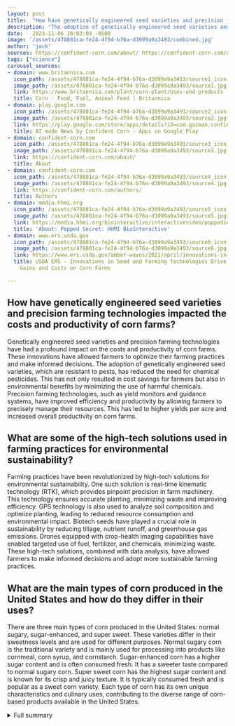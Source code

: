 ```yaml
---
layout: post
title:  "How have genetically engineered seed varieties and precision farming technologies impacted the costs and productivity of corn farms?"
description: "The adoption of genetically engineered seed varieties and the use of precision farming technologies have led to significant changes in productivity and costs on corn farms. These innovations have revolutionized the agricultural industry and have the potential to drive even further advancements. In this article, we explore the impact of new seed technologies on chemical applications, the changes in costs and productivity, and the high-tech solutions being implemented for environmental sustainability."
date:   2023-11-06 10:03:09 -0500
image: '/assets/478801ca-fe24-4f94-b76a-d3099a9a3493/combined.jpg'
author: 'jack'
sources: https://confident-corn.com/about/ https://confident-corn.com/authors/ https://www.britannica.com/plant/corn-plant/Uses-and-products https://media.hhmi.org/biointeractive/interactivevideo/poppedsecretquiz/about.html https://play.google.com/store/apps/details?id=com.gazman.confident_corn https://www.ers.usda.gov/amber-waves/2022/april/innovations-in-seed-and-farming-technologies-drive-productivity-gains-and-costs-on-corn-farms/
tags: ["science"]
carousel_sources:
- domain: www.britannica.com
  icon_path: /assets/478801ca-fe24-4f94-b76a-d3099a9a3493/source1_icon.jpg
  image_path: /assets/478801ca-fe24-4f94-b76a-d3099a9a3493/source1.jpg
  link: https://www.britannica.com/plant/corn-plant/Uses-and-products
  title: Corn - Food, Fuel, Animal Feed | Britannica
- domain: play.google.com
  icon_path: /assets/478801ca-fe24-4f94-b76a-d3099a9a3493/source2_icon.jpg
  image_path: /assets/478801ca-fe24-4f94-b76a-d3099a9a3493/source2.jpg
  link: https://play.google.com/store/apps/details?id=com.gazman.confident_corn
  title: AI made News by Confident Corn - Apps on Google Play
- domain: confident-corn.com
  icon_path: /assets/478801ca-fe24-4f94-b76a-d3099a9a3493/source3_icon.jpg
  image_path: /assets/478801ca-fe24-4f94-b76a-d3099a9a3493/source3.jpg
  link: https://confident-corn.com/about/
  title: About
- domain: confident-corn.com
  icon_path: /assets/478801ca-fe24-4f94-b76a-d3099a9a3493/source4_icon.jpg
  image_path: /assets/478801ca-fe24-4f94-b76a-d3099a9a3493/source4.jpg
  link: https://confident-corn.com/authors/
  title: Authors
- domain: media.hhmi.org
  icon_path: /assets/478801ca-fe24-4f94-b76a-d3099a9a3493/source5_icon.jpg
  image_path: /assets/478801ca-fe24-4f94-b76a-d3099a9a3493/source5.jpg
  link: https://media.hhmi.org/biointeractive/interactivevideo/poppedsecretquiz/about.html
  title: 'About: Popped Secret: HHMI BioInteractive'
- domain: www.ers.usda.gov
  icon_path: /assets/478801ca-fe24-4f94-b76a-d3099a9a3493/source6_icon.jpg
  image_path: /assets/478801ca-fe24-4f94-b76a-d3099a9a3493/source6.jpg
  link: https://www.ers.usda.gov/amber-waves/2022/april/innovations-in-seed-and-farming-technologies-drive-productivity-gains-and-costs-on-corn-farms/
  title: USDA ERS - Innovations in Seed and Farming Technologies Drive Productivity
    Gains and Costs on Corn Farms

---
```


## How have genetically engineered seed varieties and precision farming technologies impacted the costs and productivity of corn farms?
Genetically engineered seed varieties and precision farming technologies have had a profound impact on the costs and productivity of corn farms. These innovations have allowed farmers to optimize their farming practices and make informed decisions. The adoption of genetically engineered seed varieties, which are resistant to pests, has reduced the need for chemical pesticides. This has not only resulted in cost savings for farmers but also in environmental benefits by minimizing the use of harmful chemicals. Precision farming technologies, such as yield monitors and guidance systems, have improved efficiency and productivity by allowing farmers to precisely manage their resources. This has led to higher yields per acre and increased overall productivity on corn farms.

## What are some of the high-tech solutions used in farming practices for environmental sustainability?
Farming practices have been revolutionized by high-tech solutions for environmental sustainability. One such solution is real-time kinematic technology (RTK), which provides pinpoint precision in farm machinery. This technology ensures accurate planting, minimizing waste and improving efficiency. GPS technology is also used to analyze soil composition and optimize planting, leading to reduced resource consumption and environmental impact. Biotech seeds have played a crucial role in sustainability by reducing tillage, nutrient runoff, and greenhouse gas emissions. Drones equipped with crop-health imaging capabilities have enabled targeted use of fuel, fertilizer, and chemicals, minimizing waste. These high-tech solutions, combined with data analysis, have allowed farmers to make informed decisions and adopt more sustainable farming practices.

## What are the main types of corn produced in the United States and how do they differ in their uses?
There are three main types of corn produced in the United States: normal sugary, sugar-enhanced, and super sweet. These varieties differ in their sweetness levels and are used for different purposes. Normal sugary corn is the traditional variety and is mainly used for processing into products like cornmeal, corn syrup, and cornstarch. Sugar-enhanced corn has a higher sugar content and is often consumed fresh. It has a sweeter taste compared to normal sugary corn. Super sweet corn has the highest sugar content and is known for its crisp and juicy texture. It is typically consumed fresh and is popular as a sweet corn variety. Each type of corn has its own unique characteristics and culinary uses, contributing to the diverse range of corn-based products available in the United States.



<details>
  <summary>Full summary</summary>
<p>I. Introduction</p>
<p>The adoption of genetically engineered seed varieties has seen a remarkable increase in recent years, particularly from 1996 to 2016. Farmers have embraced these varieties for their resistance to pests, with the planting of single-pest resistant varieties rising from 2% in 1996 to 78% in 2016. Alongside this, the use of precision farming technologies has also witnessed growth between 2001 and 2016. These technologies, such as yield monitors and guidance systems, have enabled farmers to optimize their farming practices and make informed decisions.</p>
<p>One significant impact of the adoption of new seed technologies is the change in chemical applications. With the introduction of pest-resistant seed varieties, farmers have been able to reduce the use of chemical pesticides, resulting in both cost savings and environmental benefits.</p>
<p>II. Changes in Costs and Productivity</p>
<p>The adoption of genetically engineered seed varieties and precision farming technologies has had a profound effect on the costs and productivity of corn farms.</p>
<p>Operating costs per acre of corn have more than doubled between 1996 and 2016. This increase is partly due to the higher upfront costs associated with purchasing genetically engineered seed varieties. However, despite the increase in operating costs, there has been a simultaneous increase in farm sizes and the number of acres planted to corn. This expansion has allowed farmers to benefit from economies of scale and mitigate the impact of rising costs.</p>
<p>Corn yields have also experienced a significant increase, rising from 130 bushels to 183 bushels per acre between 1996 and 2016. This boost in productivity can be attributed to the adoption of new seed technologies and precision farming practices, which have optimized crop growth and maximized yields.</p>
<p>The relationship between farm size and operating costs is an important factor to consider. Smaller farms tend to have higher operating costs per bushel of corn produced compared to larger farms. As farm size increases, operating costs per bushel decline, highlighting the advantages of economies of scale. Regional variations in productivity and costs also exist, with some areas experiencing higher yields and lower costs compared to others.</p>
<p>III. Innovations in Seed and Farming Technologies</p>
<p>Introducing 'AI Made News by Confident Corn,' a revolutionary AI system that combines OpenAI ChatGPT technology with Google search to provide a personalized news experience. This system crawls the web and scans news sources, ranking news stories based on relevance, timeliness, and public interest. It also performs research using the Google Search API, crafts unique and informative news pieces, generates captivating images, and categorizes news articles into various sections.</p>
<p>One of the key benefits of personalized news experience is that it allows readers to stay informed about topics they are interested in. 'AI Made News by Confident Corn' ensures user privacy and data security, providing a reliable and trustworthy source of information.</p>
<p>IV. Fun Facts about Corn</p>
<p>Did you know that when heated to about 400 °F (200 °C), a popcorn kernel explodes inside out into an irregular white fluffy mass about 20 to 40 times its original size? This explosive process is fascinating and has made popcorn a beloved snack around the world.</p>
<p>Apart from popcorn, corn has a rich history and plays a crucial role in various industries. Corn was originally domesticated in Mexico by native peoples about 9,000 years ago. Through selective breeding, a wild grass called teosinte was transformed into the modern Zea mays we know today.</p>
<p>Corn is widely grown for its large elongated ears of starchy seeds, which are used as food for humans and livestock. It is also a source of biofuel and chemicals, making it a versatile crop with numerous applications.</p>
<p>V. Types of Corn Produced in the U.S.</p>
<p>In the United States, three main types of corn are produced: normal sugary, sugar-enhanced, and super sweet. These varieties differ in their sweetness levels and are used for various purposes, including fresh consumption and processing.</p>
<p>VI. High-Tech Solutions for Environmental Sustainability</p>
<p>High-tech solutions have become essential in achieving environmental sustainability in farming practices. Real-time kinematic technology (RTK) offers pinpoint precision in farm machinery, ensuring accurate planting and minimizing waste. Utilizing GPS technology allows farmers to understand soil composition and optimize planting, leading to improved efficiency and reduced environmental impact.</p>
<p>The planting of biotech seeds has also contributed to environmental sustainability. These seeds help reduce tillage, nutrient runoff, and greenhouse gas emissions. Additionally, drones equipped with crop-health imaging capabilities enable targeted use of fuel, fertilizer, and chemicals, further minimizing waste and enhancing sustainability.</p>
<p>Data analysis plays a crucial role in improving farming practices. By overlaying soil maps, yield maps, and planting maps, farmers can analyze data to identify areas for improvement and make informed decisions. This integration of technology and data analysis allows for more sustainable and efficient farming practices.</p>
<p>In conclusion, innovations in seed and farming technologies have driven significant gains in productivity and costs on corn farms. The adoption of genetically engineered seed varieties and precision farming technologies has revolutionized the agricultural industry, allowing for optimized crop growth, increased yields, and cost savings. The introduction of high-tech solutions for environmental sustainability further enhances the industry's potential for long-term growth and ensures the cultivation of corn in a more sustainable and eco-friendly manner.</p>
</details>
